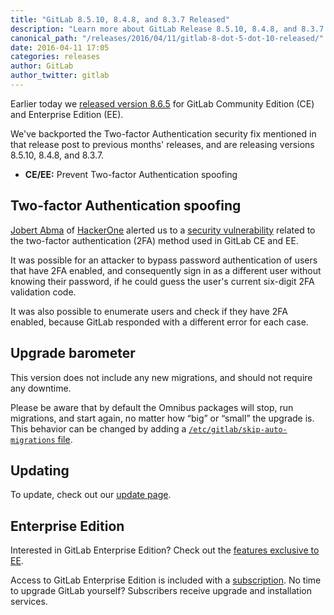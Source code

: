 ```yaml
---
title: "GitLab 8.5.10, 8.4.8, and 8.3.7 Released"
description: "Learn more about GitLab Release 8.5.10, 8.4.8, and 8.3.7 for GitLab Community Edition (CE) and Enterprise Edition (EE)"
canonical_path: "/releases/2016/04/11/gitlab-8-dot-5-dot-10-released/"
date: 2016-04-11 17:05
categories: releases
author: GitLab
author_twitter: gitlab
---
```


Earlier today we [released version 8.6.5][8-6-5] for GitLab Community Edition
(CE) and Enterprise Edition (EE).

We've backported the Two-factor Authentication security fix mentioned in that
release post to previous months' releases, and are releasing versions 8.5.10,
8.4.8, and 8.3.7.

[8-6-5]: /releases/2016/04/11/gitlab-8-dot-6-dot-5-released/

<!-- more -->

- **CE/EE:** Prevent Two-factor Authentication spoofing

## Two-factor Authentication spoofing

[Jobert Abma](https://twitter.com/jobertabma) of [HackerOne](https://hackerone.com/jobert)
alerted us to a [security vulnerability] related to the two-factor authentication
(2FA) method used in GitLab CE and EE.

It was possible for an attacker to bypass password authentication of users that
have 2FA enabled, and consequently sign in as a different user without knowing
their password, if he could guess the user's current six-digit 2FA validation
code.

It was also possible to enumerate users and check if they have 2FA enabled,
because GitLab responded with a different error for each case.

[security vulnerability]: https://gitlab.com/gitlab-org/gitlab-ce/issues/14900

## Upgrade barometer

This version does not include any new migrations, and should not require
any downtime.

Please be aware that by default the Omnibus packages will stop, run migrations,
and start again, no matter how “big” or “small” the upgrade is. This behavior
can be changed by adding a [`/etc/gitlab/skip-auto-migrations`
file](http://doc.gitlab.com/omnibus/update/README.html).

## Updating

To update, check out our [update page](/update/).

## Enterprise Edition

Interested in GitLab Enterprise Edition? Check out the [features exclusive to
EE](/features/#enterprise).

Access to GitLab Enterprise Edition is included with a [subscription](/pricing/).
No time to upgrade GitLab yourself? Subscribers receive upgrade and installation
services.
